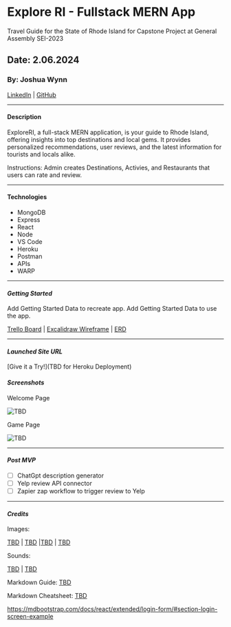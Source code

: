 # Explore RI - Fullstack MERN App

Travel Guide for the State of Rhode Island for Capstone Project at General Assembly SEI-2023

## Date: 2.06.2024

### By: Joshua Wynn

[LinkedIn](https://www.linkedin.com/in/wynnjoshua/) | [GitHub](https://github.com/joshuawynn?tab=repositories)

***

#### Description

ExploreRI, a full-stack MERN application, is your guide to Rhode Island, offering insights into top destinations and local gems. It provides personalized recommendations, user reviews, and the latest information for tourists and locals alike.

Instructions: Admin creates Destinations, Activies, and Restaurants that users can rate and review. 
***

#### Technologies

- MongoDB
- Express
- React
- Node
- VS Code
- Heroku
- Postman
- APIs
- WARP

***

#### **_Getting Started_**

Add Getting Started Data to recreate app.
Add Getting Started Data to use the app.

[Trello Board](https://trello.com/b/DurbBYev/project-3-django-pythons) | [Excalidraw Wireframe](https://excalidraw.com/#room=45816e60f6079d100865,Wi9Qi9ycPFkIFRopB_lqiw) | [ERD](https://lucid.app/lucidchart/5d5f61f7-6b98-4121-868d-3ba6d4fec508/edit?beaconFlowId=013B9B06D1831217&invitationId=inv_81c976ad-d717-41ac-af46-667689c87ecf&page=0_0#) 

***

#### _Launched Site URL_

[Give it a Try!](TBD for Heroku Deployment)

#### _Screenshots_

Welcome Page

![TBD](TBD)

Game Page

![TBD](TBD)

 ***

 #### _Post MVP_

 - [ ] ChatGpt description generator
 - [ ] Yelp review API connector
 - [ ] Zapier zap workflow to trigger review to Yelp

***
 
#### _Credits_

Images: 

[TBD](TBD) | [TBD](TBD) |[TBD](TBD) | [TBD](TBD)

Sounds: 

[TBD](TBD) | [TBD](TBD)

Markdown Guide: [TBD](TBD)

Markdown Cheatsheet: [TBD](TBD)


https://mdbootstrap.com/docs/react/extended/login-form/#section-login-screen-example

